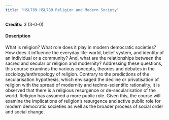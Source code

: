 ```yaml
---
title: "HSL789 HSL789 Religion and Modern Society"
---
```

**Credits:** 3 (3-0-0)

#### Description
What is religion? What role does it play in modern democratic societies? How does it influence the everyday life-world, belief system, and identity of an individual or a community? And, what are the relationships between the sacred and secular or religion and modernity? Addressing these questions, this course examines the various concepts, theories and debates in the sociology/anthropology of religion. Contrary to the predictions of the secularisation hypothesis, which envisaged the decline or privatisation of religion with the spread of modernity and techno-scientific rationality, it is observed that there is a religious resurgence or de-secularisation of the world. Religion has assumed a more public role. Given this, the course will examine the implications of religion’s resurgence and active public role for modern democratic societies as well as the broader process of social order and social change.